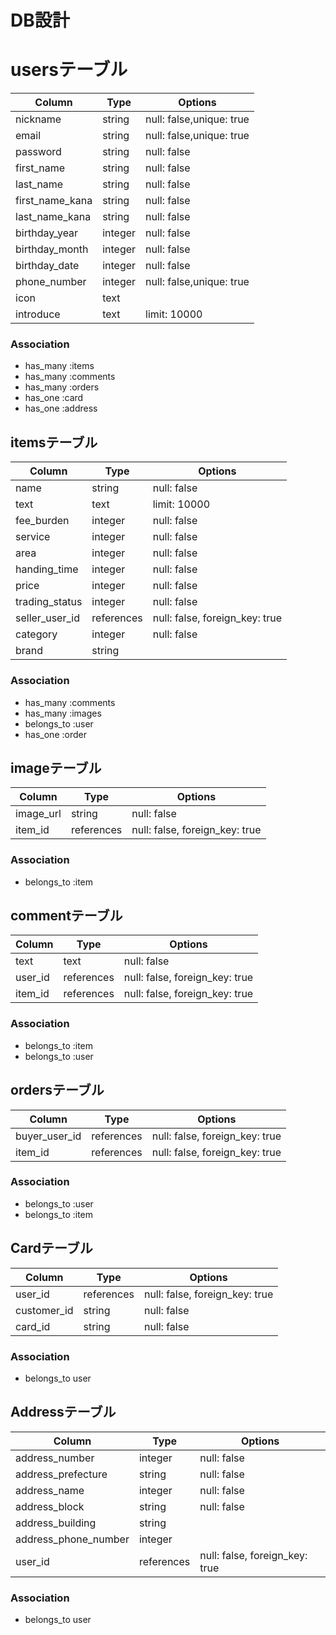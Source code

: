 # DB設計

# usersテーブル

|Column|Type|Options|
|------|----|-------|
|nickname|string|null: false,unique: true|
|email|string|null: false,unique: true|
|password|string|null: false|
|first_name|string|null: false|
|last_name|string|null: false|
|first_name_kana|string|null: false|
|last_name_kana|string|null: false|
|birthday_year|integer|null: false|
|birthday_month|integer|null: false|
|birthday_date|integer|null: false|
|phone_number|integer|null: false,unique: true|
|icon|text||
|introduce|text|limit: 10000|

### Association
- has_many :items
- has_many :comments
- has_many :orders
- has_one :card
- has_one :address

## itemsテーブル

|Column|Type|Options|
|------|----|-------|
|name|string|null: false|
|text|text|limit: 10000|
|fee_burden|integer|null: false|
|service|integer|null: false|
|area|integer|null: false|
|handing_time|integer|null: false|
|price|integer|null: false|
|trading_status|integer|null: false|
|seller_user_id|references|null: false, foreign_key: true|
|category|integer|null: false|
|brand|string||

### Association
- has_many :comments
- has_many :images
- belongs_to :user
- has_one :order


## imageテーブル

|Column|Type|Options|
|------|----|-------|
|image_url|string|null: false|
|item_id|references|null: false, foreign_key: true|

### Association
- belongs_to :item


## commentテーブル

|Column|Type|Options|
|------|----|-------|
|text|text|null: false|
|user_id|references|null: false, foreign_key: true|
|item_id|references|null: false, foreign_key: true|
### Association
- belongs_to :item
- belongs_to :user


## ordersテーブル

|Column|Type|Options|
|------|----|-------|
|buyer_user_id|references|null: false, foreign_key: true|
|item_id|references|null: false, foreign_key: true|
### Association
- belongs_to :user
- belongs_to :item

## Cardテーブル

|Column|Type|Options|
|------|----|-------|
|user_id|references|null: false, foreign_key: true|
|customer_id|string|null: false|
|card_id|string|null: false|
### Association
- belongs_to user

## Addressテーブル
|Column|Type|Options|
|------|----|-------|
|address_number|integer|null: false|
|address_prefecture|string|null: false|
|address_name|integer|null: false|
|address_block|string|null: false|
|address_building|string||
|address_phone_number|integer||
|user_id|references|null: false, foreign_key: true|
### Association
- belongs_to user
